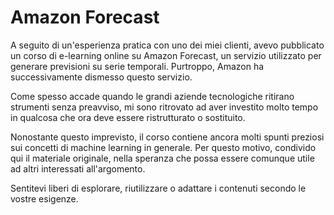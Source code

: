 # Amazon Forecast

A seguito di un'esperienza pratica con uno dei miei clienti, avevo pubblicato un corso di e-learning online su Amazon Forecast, un servizio utilizzato per generare previsioni su serie temporali. Purtroppo, Amazon ha successivamente dismesso questo servizio.

Come spesso accade quando le grandi aziende tecnologiche ritirano strumenti senza preavviso, mi sono ritrovato ad aver investito molto tempo in qualcosa che ora deve essere ristrutturato o sostituito.

Nonostante questo imprevisto, il corso contiene ancora molti spunti preziosi sui concetti di machine learning in generale. Per questo motivo, condivido qui il materiale originale, nella speranza che possa essere comunque utile ad altri interessati all'argomento.

Sentitevi liberi di esplorare, riutilizzare o adattare i contenuti secondo le vostre esigenze.